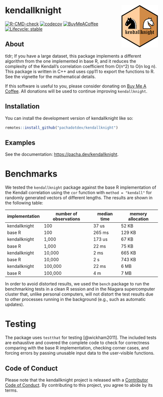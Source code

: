 
<!-- README.md is generated from README.Rmd. Please edit that file -->

# kendallknight <img src="man/figures/logo.svg" align="right" height="139" alt="" />

<!-- badges: start -->

[![R-CMD-check](https://github.com/pachadotdev/kendallknight/actions/workflows/R-CMD-check.yaml/badge.svg)](https://github.com/pachadotdev/kendallknight/actions/workflows/R-CMD-check.yaml)
[![codecov](https://codecov.io/gh/pachadotdev/kendallknight/graph/badge.svg?token=kDP0pWmfRk)](https://codecov.io/gh/pachadotdev/kendallknight)
[![BuyMeACoffee](https://raw.githubusercontent.com/pachadotdev/buymeacoffee-badges/main/bmc-donate-yellow.svg)](https://www.buymeacoffee.com/pacha)
[![Lifecycle:
stable](https://img.shields.io/badge/lifecycle-stable-brightgreen.svg)](https://lifecycle.r-lib.org/articles/stages.html#stable)
<!-- badges: end -->

## About

tldr; If you have a large dataset, this package implements a different
algorithm from the one implemented in base R, and it reduces the
complexity of the Kendall’s correlation coefficient from O(n^2) to O(n
log n). This package is written in C++ and uses cpp11 to export the
functions to R. See the vignette for the mathematical details.

If this software is useful to you, please consider donating on [Buy Me A
Coffee](https://buymeacoffee.com/pacha). All donations will be used to
continue improving `kendallknight`.

## Installation

You can install the development version of kendallknight like so:

``` r
remotes::install_github("pachadotdev/kendallknight")
```

## Examples

See the documentation: <https://pacha.dev/kendallknight>.

# Benchmarks

We tested the `kendallknight` package against the base R implementation
of the Kendall correlation using the `cor` function with `method =
"kendall"` for randomly generated vectors of different lengths. The
results are shown in the following table:

| implementation | number of observations | median time | memory allocation |
| -------------- | ---------------------- | ----------- | ----------------- |
| kendallknight  | 100                    | 37 us       | 52 KB             |
| base R         | 100                    | 265 ms      | 129 KB            |
| kendallknight  | 1,000                  | 173 us      | 67 KB             |
| base R         | 1,000                  | 22 ms       | 75 KB             |
| kendallknight  | 10,000                 | 2 ms        | 665 KB            |
| base R         | 10,000                 | 2 s         | 743 KB            |
| kendallknight  | 100,000                | 22 ms       | 6 MB              |
| base R         | 100,000                | 4 m         | 7 MB              |

In order to avoid distorted results, we used the `bench` package to run
the benchmarking tests in a clean R session and in the Niagara
supercomputer cluster that, unlike personal computers, will not distort
the test results due to other processes running in the background (e.g.,
such as automatic updates).

# Testing

The package uses `testthat` for testing \[@wickham2011\]. The included
tests are exhaustive and covered the complete code to check for
correctness comparing with the base R implementation, checking corner
cases, and forcing errors by passing unusable input data to the
user-visible functions.

## Code of Conduct

Please note that the kendallknight project is released with a
[Contributor Code of
Conduct](https://contributor-covenant.org/version/2/1/CODE_OF_CONDUCT.html).
By contributing to this project, you agree to abide by its terms.
